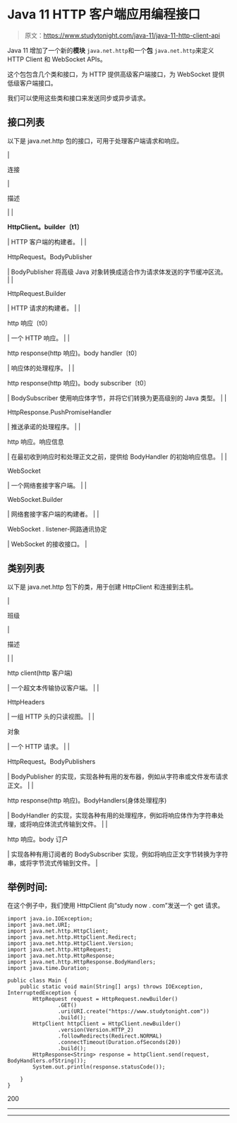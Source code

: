 # Java 11 HTTP 客户端应用编程接口

> 原文：<https://www.studytonight.com/java-11/java-11-http-client-api>

Java 11 增加了一个新的**模块** `java.net.http`和一个**包** `java.net.http`来定义 HTTP Client 和 WebSocket APIs。

这个包包含几个类和接口，为 HTTP 提供高级客户端接口，为 WebSocket 提供低级客户端接口。

我们可以使用这些类和接口来发送同步或异步请求。

## 接口列表

以下是 java.net.http 包的接口，可用于处理客户端请求和响应。

| 

连接

 | 

描述

 |
| 

**HttpClient。builder〔t1〕**

 | HTTP 客户端的构建者。 |
| 

HttpRequest。BodyPublisher

 | BodyPublisher 将高级 Java 对象转换成适合作为请求体发送的字节缓冲区流。 |
| 

HttpRequest.Builder

 | HTTP 请求的构建者。 |
| 

http 响应〔t0〕

 | 一个 HTTP 响应。 |
| 

http response(http 响应)。body handler〔t0〕

 | 响应体的处理程序。 |
| 

http response(http 响应)。body subscriber〔t0〕

 | BodySubscriber 使用响应体字节，并将它们转换为更高级别的 Java 类型。 |
| 

HttpResponse.PushPromiseHandler

 | 推送承诺的处理程序。 |
| 

http 响应。响应信息

 | 在最初收到响应时和处理正文之前，提供给 BodyHandler 的初始响应信息。 |
| 

WebSocket

 | 一个网络套接字客户端。 |
| 

WebSocket.Builder

 | 网络套接字客户端的构建者。 |
| 

WebSocket . listener-网路通讯协定

 | WebSocket 的接收接口。 |

## 类别列表

以下是 java.net.http 包下的类，用于创建 HttpClient 和连接到主机。

| 

班级

 | 

描述

 |
| 

http client(http 客户端)

 | 一个超文本传输协议客户端。 |
| 

HttpHeaders

 | 一组 HTTP 头的只读视图。 |
| 

对象

 | 一个 HTTP 请求。 |
| 

HttpRequest。BodyPublishers

 | BodyPublisher 的实现，实现各种有用的发布器，例如从字符串或文件发布请求正文。 |
| 

http response(http 响应)。BodyHandlers(身体处理程序)

 | BodyHandler 的实现，实现各种有用的处理程序，例如将响应体作为字符串处理，或将响应体流式传输到文件。 |
| 

http 响应。body 订户

 | 实现各种有用订阅者的 BodySubscriber 实现，例如将响应正文字节转换为字符串，或将字节流式传输到文件。 |

## 举例时间:

在这个例子中，我们使用 HttpClient 向“study now . com”发送一个 get 请求。

```
import java.io.IOException;
import java.net.URI;
import java.net.http.HttpClient;
import java.net.http.HttpClient.Redirect;
import java.net.http.HttpClient.Version;
import java.net.http.HttpRequest;
import java.net.http.HttpResponse;
import java.net.http.HttpResponse.BodyHandlers;
import java.time.Duration;

public class Main {
	public static void main(String[] args) throws IOException, InterruptedException {
		HttpRequest request = HttpRequest.newBuilder()
				.GET()
				.uri(URI.create("https://www.studytonight.com"))
				.build();
		HttpClient httpClient = HttpClient.newBuilder()
				.version(Version.HTTP_2)
				.followRedirects(Redirect.NORMAL)
				.connectTimeout(Duration.ofSeconds(20))
				.build();
		HttpResponse<String> response = httpClient.send(request, BodyHandlers.ofString());
		System.out.println(response.statusCode());

	}
}
```

200

* * *

* * *